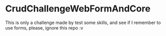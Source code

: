 # CrudChallengeWebFormAndCore
This is only a challenge made by test some skills, and see if I remember to use forms, please, ignore this repo :v

